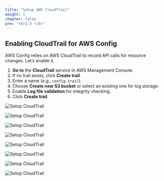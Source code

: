 ```yaml
---
title: "Setup AWS CloudTrail"
weight: 5
chapter: false
pre: "<b>2.5 </b>"
---
```


## Enabling CloudTrail for AWS Config

AWS Config relies on AWS CloudTrail to record API calls for resource changes. Let’s enable it.

1. **Go to** the **CloudTrail** service in AWS Management Console.
2. If no trail exists, click **Create trail**.
3. Enter a name (e.g., `config-trail`).
4. Choose **Create new S3 bucket** or select an existing one for log storage.
5. Enable **Log file validation** for integrity checking.
6. Click **Create trail**.

![Setup CloudTrail](/images/2.5/016.png?featherlight=false&width=90pc)

![Setup CloudTrail](/images/2.5/017.png?featherlight=false&width=90pc)

![Setup CloudTrail](/images/2.5/018.png?featherlight=false&width=90pc)

![Setup CloudTrail](/images/2.5/019.png?featherlight=false&width=90pc)

![Setup CloudTrail](/images/2.5/020.png?featherlight=false&width=90pc)

![Setup CloudTrail](/images/2.5/021.png?featherlight=false&width=90pc)

![Setup CloudTrail](/images/2.5/022.png?featherlight=false&width=90pc)

![Setup CloudTrail](/images/2.5/023.png?featherlight=false&width=90pc)


